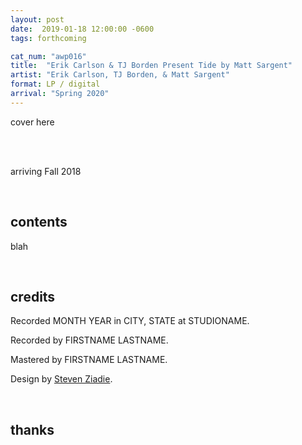 ```yaml
---
layout: post
date:  2019-01-18 12:00:00 -0600
tags: forthcoming

cat_num: "awp016"
title:  "Erik Carlson & TJ Borden Present Tide by Matt Sargent"
artist: "Erik Carlson, TJ Borden, & Matt Sargent"
format: LP / digital
arrival: "Spring 2020"
---
```


cover here

<br/>

<br/>arriving Fall 2018

<br/>

## contents

blah

<br/>

## credits

Recorded MONTH YEAR in CITY, STATE at STUDIONAME.

Recorded by FIRSTNAME LASTNAME.

Mastered by FIRSTNAME LASTNAME.

Design by [Steven Ziadie](http://s-ziadie.com/).

<br/>

## thanks
